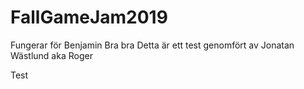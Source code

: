 ﻿# FallGameJam2019

Fungerar för Benjamin
Bra bra
Detta är ett test genomfört av Jonatan Wästlund aka Roger

Test
